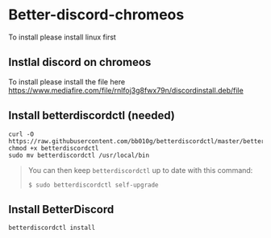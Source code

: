 # Better-discord-chromeos
To install please install linux first

## Instlal discord on chromeos

To install please install the file here https://www.mediafire.com/file/rnlfoj3g8fwx79n/discordinstall.deb/file

## Install betterdiscordctl (needed)

```
curl -O https://raw.githubusercontent.com/bb010g/betterdiscordctl/master/betterdiscordctl
chmod +x betterdiscordctl
sudo mv betterdiscordctl /usr/local/bin
```

> You can then keep `betterdiscordctl` up to date with this command:
> ```
> $ sudo betterdiscordctl self-upgrade
> ```

## Install BetterDiscord
```
betterdiscordctl install
```
